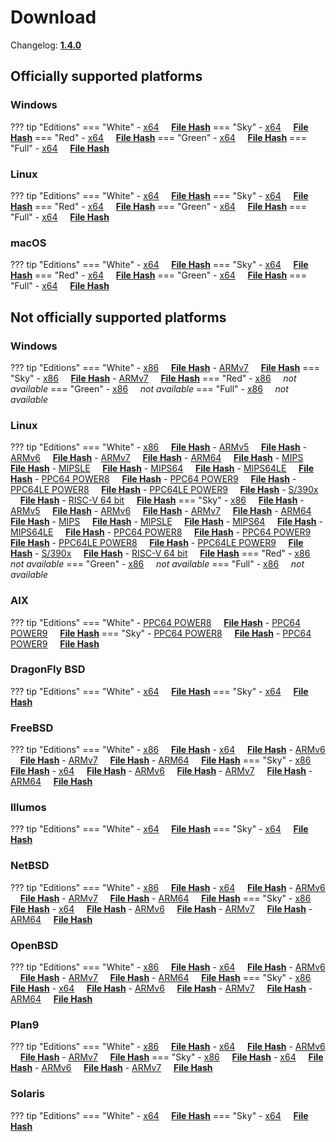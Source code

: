 # Download

Changelog: [**1.4.0**](../Changelog.md#140-_-february-10-2021)

## Officially supported platforms

### Windows

??? tip "Editions"
    === "White"
        - [x64](/dl/1.4.0/white/windows/dixer_amd64.exe) &nbsp;&nbsp;&nbsp; **<a href="/dl/1.4.0/white/windows/dixer_amd64_checksum.txt" target="_blank">File Hash</a>**
    === "Sky"
        - [x64](/dl/1.4.0/sky/windows/dixer_amd64.exe) &nbsp;&nbsp;&nbsp; **<a href="/dl/1.4.0/sky/windows/dixer_amd64_checksum.txt" target="_blank">File Hash</a>**
    === "Red"
        - [x64](/dl/1.4.0/red/windows/dixer_amd64.exe) &nbsp;&nbsp;&nbsp; **<a href="/dl/1.4.0/red/windows/dixer_amd64_checksum.txt" target="_blank">File Hash</a>**
    === "Green"
        - [x64](/dl/1.4.0/green/windows/dixer_amd64.exe) &nbsp;&nbsp;&nbsp; **<a href="/dl/1.4.0/green/windows/dixer_amd64_checksum.txt" target="_blank">File Hash</a>**
    === "Full"
        - [x64](/dl/1.4.0/full/windows/dixer_amd64.exe) &nbsp;&nbsp;&nbsp; **<a href="/dl/1.4.0/full/windows/dixer_amd64_checksum.txt" target="_blank">File Hash</a>**

### Linux

??? tip "Editions"
    === "White"
        - [x64](/dl/1.4.0/white/linux/dixer_amd64) &nbsp;&nbsp;&nbsp; **<a href="/dl/1.4.0/white/linux/dixer_amd64_checksum.txt" target="_blank">File Hash</a>**
    === "Sky"
        - [x64](/dl/1.4.0/sky/linux/dixer_amd64) &nbsp;&nbsp;&nbsp; **<a href="/dl/1.4.0/sky/linux/dixer_amd64_checksum.txt" target="_blank">File Hash</a>**
    === "Red"
        - [x64](/dl/1.4.0/red/linux/dixer_amd64) &nbsp;&nbsp;&nbsp; **<a href="/dl/1.4.0/red/linux/dixer_amd64_checksum.txt" target="_blank">File Hash</a>**
    === "Green"
        - [x64](/dl/1.4.0/green/linux/dixer_amd64) &nbsp;&nbsp;&nbsp; **<a href="/dl/1.4.0/green/linux/dixer_amd64_checksum.txt" target="_blank">File Hash</a>**
    === "Full"
        - [x64](/dl/1.4.0/full/linux/dixer_amd64) &nbsp;&nbsp;&nbsp; **<a href="/dl/1.4.0/full/linux/dixer_amd64_checksum.txt" target="_blank">File Hash</a>**

### macOS

??? tip "Editions"
    === "White"
        - [x64](/dl/1.4.0/white/darwin/dixer_amd64) &nbsp;&nbsp;&nbsp; **<a href="/dl/1.4.0/white/darwin/dixer_amd64_checksum.txt" target="_blank">File Hash</a>**
    === "Sky"
        - [x64](/dl/1.4.0/sky/darwin/dixer_amd64) &nbsp;&nbsp;&nbsp; **<a href="/dl/1.4.0/sky/darwin/dixer_amd64_checksum.txt" target="_blank">File Hash</a>**
    === "Red"
        - [x64](/dl/1.4.0/red/darwin/dixer_amd64) &nbsp;&nbsp;&nbsp; **<a href="/dl/1.4.0/red/darwin/dixer_amd64_checksum.txt" target="_blank">File Hash</a>**
    === "Green"
        - [x64](/dl/1.4.0/green/darwin/dixer_amd64) &nbsp;&nbsp;&nbsp; **<a href="/dl/1.4.0/green/darwin/dixer_amd64_checksum.txt" target="_blank">File Hash</a>**
    === "Full"
        - [x64](/dl/1.4.0/full/darwin/dixer_amd64) &nbsp;&nbsp;&nbsp; **<a href="/dl/1.4.0/full/darwin/dixer_amd64_checksum.txt" target="_blank">File Hash</a>**

## Not officially supported platforms

### Windows

??? tip "Editions"
    === "White"
        - [x86](/dl/1.4.0/white/windows/dixer_386.exe) &nbsp;&nbsp;&nbsp; **<a href="/dl/1.4.0/white/windows/dixer_386_checksum.txt" target="_blank">File Hash</a>**
        - [ARMv7](/dl/1.4.0/white/windows/dixer_armV7.exe) &nbsp;&nbsp;&nbsp; **<a href="/dl/1.4.0/white/windows/dixer_armV7_checksum.txt" target="_blank">File Hash</a>**
    === "Sky"
        - [x86](/dl/1.4.0/sky/windows/dixer_386.exe) &nbsp;&nbsp;&nbsp; **<a href="/dl/1.4.0/sky/windows/dixer_386_checksum.txt" target="_blank">File Hash</a>**
        - [ARMv7](/dl/1.4.0/white/windows/dixer_armV7.exe) &nbsp;&nbsp;&nbsp; **<a href="/dl/1.4.0/sky/windows/dixer_armV7_checksum.txt" target="_blank">File Hash</a>**
    === "Red"
        - [x86](/dl/1.4.0/red/windows/dixer_386.exe) &nbsp;&nbsp;&nbsp; *not available*
    === "Green"
        - [x86](/dl/1.4.0/green/windows/dixer_386.exe) &nbsp;&nbsp;&nbsp; *not available*
    === "Full"
        - [x86](/dl/1.4.0/full/windows/dixer_386.exe) &nbsp;&nbsp;&nbsp; *not available*

### Linux

??? tip "Editions"
    === "White"
        - [x86](/dl/1.4.0/white/linux/dixer_386) &nbsp;&nbsp;&nbsp; **<a href="/dl/1.4.0/white/linux/dixer_386_checksum.txt" target="_blank">File Hash</a>**
        - [ARMv5](/dl/1.4.0/white/linux/dixer_armV5) &nbsp;&nbsp;&nbsp; **<a href="/dl/1.4.0/white/linux/dixer_armV5_checksum.txt" target="_blank">File Hash</a>**
        - [ARMv6](/dl/1.4.0/white/linux/dixer_armV6) &nbsp;&nbsp;&nbsp; **<a href="/dl/1.4.0/white/linux/dixer_armV6_checksum.txt" target="_blank">File Hash</a>**
        - [ARMv7](/dl/1.4.0/white/linux/dixer_armV7) &nbsp;&nbsp;&nbsp; **<a href="/dl/1.4.0/white/linux/dixer_armV7_checksum.txt" target="_blank">File Hash</a>**
        - [ARM64](/dl/1.4.0/white/linux/dixer_arm64) &nbsp;&nbsp;&nbsp; **<a href="/dl/1.4.0/white/linux/dixer_arm64_checksum.txt" target="_blank">File Hash</a>**
        - [MIPS](/dl/1.4.0/white/linux/dixer_mips) &nbsp;&nbsp;&nbsp; **<a href="/dl/1.4.0/white/linux/dixer_mips_checksum.txt" target="_blank">File Hash</a>**
        - [MIPSLE](/dl/1.4.0/white/linux/dixer_mipsle) &nbsp;&nbsp;&nbsp; **<a href="/dl/1.4.0/white/linux/dixer_mipsle_checksum.txt" target="_blank">File Hash</a>**
        - [MIPS64](/dl/1.4.0/white/linux/dixer_mips64) &nbsp;&nbsp;&nbsp; **<a href="/dl/1.4.0/white/linux/dixer_mips64_checksum.txt" target="_blank">File Hash</a>**
        - [MIPS64LE](/dl/1.4.0/white/linux/dixer_mips64le) &nbsp;&nbsp;&nbsp; **<a href="/dl/1.4.0/white/linux/dixer_mips64le_checksum.txt" target="_blank">File Hash</a>**
        - [PPC64 POWER8](/dl/1.4.0/white/linux/dixer_ppc64_power8) &nbsp;&nbsp;&nbsp; **<a href="/dl/1.4.0/white/linux/dixer_ppc64_power8_checksum.txt" target="_blank">File Hash</a>**
        - [PPC64 POWER9](/dl/1.4.0/white/linux/dixer_ppc64_power9) &nbsp;&nbsp;&nbsp; **<a href="/dl/1.4.0/white/linux/dixer_ppc64_power9_checksum.txt" target="_blank">File Hash</a>**
        - [PPC64LE POWER8](/dl/1.4.0/white/linux/dixer_ppc64le_power8) &nbsp;&nbsp;&nbsp; **<a href="/dl/1.4.0/white/linux/dixer_ppc64le_power8_checksum.txt" target="_blank">File Hash</a>**
        - [PPC64LE POWER9](/dl/1.4.0/white/linux/dixer_ppc64le_power9) &nbsp;&nbsp;&nbsp; **<a href="/dl/1.4.0/white/linux/dixer_ppc64le_power9_checksum.txt" target="_blank">File Hash</a>**
        - [S/390x](/dl/1.4.0/white/linux/dixer_s390x) &nbsp;&nbsp;&nbsp; **<a href="/dl/1.4.0/white/linux/dixer_s390x_checksum.txt" target="_blank">File Hash</a>**
        - [RISC-V 64 bit](/dl/1.4.0/white/linux/dixer_riscv64) &nbsp;&nbsp;&nbsp; **<a href="/dl/1.4.0/white/linux/dixer_riscv64_checksum.txt" target="_blank">File Hash</a>**
    === "Sky"
        - [x86](/dl/1.4.0/sky/linux/dixer_386) &nbsp;&nbsp;&nbsp; **<a href="/dl/1.4.0/sky/linux/dixer_386_checksum.txt" target="_blank">File Hash</a>**
        - [ARMv5](/dl/1.4.0/sky/linux/dixer_armV5) &nbsp;&nbsp;&nbsp; **<a href="/dl/1.4.0/sky/linux/dixer_armV5_checksum.txt" target="_blank">File Hash</a>**
        - [ARMv6](/dl/1.4.0/sky/linux/dixer_armV6) &nbsp;&nbsp;&nbsp; **<a href="/dl/1.4.0/sky/linux/dixer_armV6_checksum.txt" target="_blank">File Hash</a>**
        - [ARMv7](/dl/1.4.0/sky/linux/dixer_armV7) &nbsp;&nbsp;&nbsp; **<a href="/dl/1.4.0/sky/linux/dixer_armV7_checksum.txt" target="_blank">File Hash</a>**
        - [ARM64](/dl/1.4.0/sky/linux/dixer_arm64) &nbsp;&nbsp;&nbsp; **<a href="/dl/1.4.0/sky/linux/dixer_arm64_checksum.txt" target="_blank">File Hash</a>**
        - [MIPS](/dl/1.4.0/sky/linux/dixer_mips) &nbsp;&nbsp;&nbsp; **<a href="/dl/1.4.0/sky/linux/dixer_mips_checksum.txt" target="_blank">File Hash</a>**
        - [MIPSLE](/dl/1.4.0/sky/linux/dixer_mipsle) &nbsp;&nbsp;&nbsp; **<a href="/dl/1.4.0/sky/linux/dixer_mipsle_checksum.txt" target="_blank">File Hash</a>**
        - [MIPS64](/dl/1.4.0/sky/linux/dixer_mips64) &nbsp;&nbsp;&nbsp; **<a href="/dl/1.4.0/sky/linux/dixer_mips64_checksum.txt" target="_blank">File Hash</a>**
        - [MIPS64LE](/dl/1.4.0/sky/linux/dixer_mips64le) &nbsp;&nbsp;&nbsp; **<a href="/dl/1.4.0/sky/linux/dixer_mips64le_checksum.txt" target="_blank">File Hash</a>**
        - [PPC64 POWER8](/dl/1.4.0/sky/linux/dixer_ppc64_power8) &nbsp;&nbsp;&nbsp; **<a href="/dl/1.4.0/sky/linux/dixer_ppc64_power8_checksum.txt" target="_blank">File Hash</a>**
        - [PPC64 POWER9](/dl/1.4.0/sky/linux/dixer_ppc64_power9) &nbsp;&nbsp;&nbsp; **<a href="/dl/1.4.0/sky/linux/dixer_ppc64_power9_checksum.txt" target="_blank">File Hash</a>**
        - [PPC64LE POWER8](/dl/1.4.0/sky/linux/dixer_ppc64le_power8) &nbsp;&nbsp;&nbsp; **<a href="/dl/1.4.0/sky/linux/dixer_ppc64le_power8_checksum.txt" target="_blank">File Hash</a>**
        - [PPC64LE POWER9](/dl/1.4.0/sky/linux/dixer_ppc64le_power9) &nbsp;&nbsp;&nbsp; **<a href="/dl/1.4.0/sky/linux/dixer_ppc64le_power9_checksum.txt" target="_blank">File Hash</a>**
        - [S/390x](/dl/1.4.0/sky/linux/dixer_s390x) &nbsp;&nbsp;&nbsp; **<a href="/dl/1.4.0/sky/linux/dixer_s390x_checksum.txt" target="_blank">File Hash</a>**
        - [RISC-V 64 bit](/dl/1.4.0/sky/linux/dixer_riscv64) &nbsp;&nbsp;&nbsp; **<a href="/dl/1.4.0/sky/linux/dixer_riscv64_checksum.txt" target="_blank">File Hash</a>**
    === "Red"
        - [x86](/dl/1.4.0/red/linux/dixer_386) &nbsp;&nbsp;&nbsp; *not available*
    === "Green"
        - [x86](/dl/1.4.0/green/linux/dixer_386) &nbsp;&nbsp;&nbsp; *not available*
    === "Full"
        - [x86](/dl/1.4.0/full/linux/dixer_386) &nbsp;&nbsp;&nbsp; *not available*

### AIX

??? tip "Editions"
    === "White"
        - [PPC64 POWER8](/dl/1.4.0/white/aix/dixer_ppc64_power8) &nbsp;&nbsp;&nbsp; **<a href="/dl/1.4.0/white/aix/dixer_ppc64_power8_checksum.txt" target="_blank">File Hash</a>**
        - [PPC64 POWER9](/dl/1.4.0/white/aix/dixer_ppc64_power9) &nbsp;&nbsp;&nbsp; **<a href="/dl/1.4.0/white/aix/dixer_ppc64_power9_checksum.txt" target="_blank">File Hash</a>**
    === "Sky"
        - [PPC64 POWER8](/dl/1.4.0/sky/aix/dixer_ppc64_power8) &nbsp;&nbsp;&nbsp; **<a href="/dl/1.4.0/sky/aix/dixer_ppc64_power8_checksum.txt" target="_blank">File Hash</a>**
        - [PPC64 POWER9](/dl/1.4.0/sky/aix/dixer_ppc64_power9) &nbsp;&nbsp;&nbsp; **<a href="/dl/1.4.0/sky/aix/dixer_ppc64_power9_checksum.txt" target="_blank">File Hash</a>**

### DragonFly BSD

??? tip "Editions"
    === "White"
        - [x64](/dl/1.4.0/white/dragonfly/dixer_amd64) &nbsp;&nbsp;&nbsp; **<a href="/dl/1.4.0/white/dragonfly/dixer_amd64_checksum.txt" target="_blank">File Hash</a>**
    === "Sky"
        - [x64](/dl/1.4.0/sky/dragonfly/dixer_amd64) &nbsp;&nbsp;&nbsp; **<a href="/dl/1.4.0/sky/dragonfly/dixer_amd64_checksum.txt" target="_blank">File Hash</a>**

### FreeBSD

??? tip "Editions"
    === "White"
        - [x86](/dl/1.4.0/white/freebsd/dixer_386) &nbsp;&nbsp;&nbsp; **<a href="/dl/1.4.0/white/freebsd/dixer_386_checksum.txt" target="_blank">File Hash</a>**
        - [x64](/dl/1.4.0/white/freebsd/dixer_amd64) &nbsp;&nbsp;&nbsp; **<a href="/dl/1.4.0/white/freebsd/dixer_amd64_checksum.txt" target="_blank">File Hash</a>**
        - [ARMv6](/dl/1.4.0/white/freebsd/dixer_armV6) &nbsp;&nbsp;&nbsp; **<a href="/dl/1.4.0/white/freebsd/dixer_armV6_checksum.txt" target="_blank">File Hash</a>**
        - [ARMv7](/dl/1.4.0/white/freebsd/dixer_armV7) &nbsp;&nbsp;&nbsp; **<a href="/dl/1.4.0/white/freebsd/dixer_armV7_checksum.txt" target="_blank">File Hash</a>**
        - [ARM64](/dl/1.4.0/white/freebsd/dixer_arm64) &nbsp;&nbsp;&nbsp; **<a href="/dl/1.4.0/white/freebsd/dixer_arm64_checksum.txt" target="_blank">File Hash</a>**
    === "Sky"
        - [x86](/dl/1.4.0/sky/freebsd/dixer_386) &nbsp;&nbsp;&nbsp; **<a href="/dl/1.4.0/sky/freebsd/dixer_386_checksum.txt" target="_blank">File Hash</a>**
        - [x64](/dl/1.4.0/sky/freebsd/dixer_amd64) &nbsp;&nbsp;&nbsp; **<a href="/dl/1.4.0/sky/freebsd/dixer_amd64_checksum.txt" target="_blank">File Hash</a>**
        - [ARMv6](/dl/1.4.0/sky/freebsd/dixer_armV6) &nbsp;&nbsp;&nbsp; **<a href="/dl/1.4.0/sky/freebsd/dixer_armV6_checksum.txt" target="_blank">File Hash</a>**
        - [ARMv7](/dl/1.4.0/sky/freebsd/dixer_armV7) &nbsp;&nbsp;&nbsp; **<a href="/dl/1.4.0/sky/freebsd/dixer_armV7_checksum.txt" target="_blank">File Hash</a>**
        - [ARM64](/dl/1.4.0/sky/freebsd/dixer_arm64) &nbsp;&nbsp;&nbsp; **<a href="/dl/1.4.0/sky/freebsd/dixer_arm64_checksum.txt" target="_blank">File Hash</a>**

### Illumos

??? tip "Editions"
    === "White"
        - [x64](/dl/1.4.0/white/illumos/dixer_amd64) &nbsp;&nbsp;&nbsp; **<a href="/dl/1.4.0/white/illumos/dixer_amd64_checksum.txt" target="_blank">File Hash</a>**
    === "Sky"
        - [x64](/dl/1.4.0/sky/illumos/dixer_amd64) &nbsp;&nbsp;&nbsp; **<a href="/dl/1.4.0/sky/illumos/dixer_amd64_checksum.txt" target="_blank">File Hash</a>**

### NetBSD

??? tip "Editions"
    === "White"
        - [x86](/dl/1.4.0/white/netbsd/dixer_386) &nbsp;&nbsp;&nbsp; **<a href="/dl/1.4.0/white/netbsd/dixer_386_checksum.txt" target="_blank">File Hash</a>**
        - [x64](/dl/1.4.0/white/netbsd/dixer_amd64) &nbsp;&nbsp;&nbsp; **<a href="/dl/1.4.0/white/netbsd/dixer_amd64_checksum.txt" target="_blank">File Hash</a>**
        - [ARMv6](/dl/1.4.0/white/netbsd/dixer_armV6) &nbsp;&nbsp;&nbsp; **<a href="/dl/1.4.0/white/netbsd/dixer_armV6_checksum.txt" target="_blank">File Hash</a>**
        - [ARMv7](/dl/1.4.0/white/netbsd/dixer_armV7) &nbsp;&nbsp;&nbsp; **<a href="/dl/1.4.0/white/netbsd/dixer_armV7_checksum.txt" target="_blank">File Hash</a>**
        - [ARM64](/dl/1.4.0/white/netbsd/dixer_arm64) &nbsp;&nbsp;&nbsp; **<a href="/dl/1.4.0/white/netbsd/dixer_arm64_checksum.txt" target="_blank">File Hash</a>**
    === "Sky"
        - [x86](/dl/1.4.0/sky/netbsd/dixer_386) &nbsp;&nbsp;&nbsp; **<a href="/dl/1.4.0/sky/netbsd/dixer_386_checksum.txt" target="_blank">File Hash</a>**
        - [x64](/dl/1.4.0/sky/netbsd/dixer_amd64) &nbsp;&nbsp;&nbsp; **<a href="/dl/1.4.0/sky/netbsd/dixer_amd64_checksum.txt" target="_blank">File Hash</a>**
        - [ARMv6](/dl/1.4.0/sky/netbsd/dixer_armV6) &nbsp;&nbsp;&nbsp; **<a href="/dl/1.4.0/sky/netbsd/dixer_armV6_checksum.txt" target="_blank">File Hash</a>**
        - [ARMv7](/dl/1.4.0/sky/netbsd/dixer_armV7) &nbsp;&nbsp;&nbsp; **<a href="/dl/1.4.0/sky/netbsd/dixer_armV7_checksum.txt" target="_blank">File Hash</a>**
        - [ARM64](/dl/1.4.0/sky/netbsd/dixer_arm64) &nbsp;&nbsp;&nbsp; **<a href="/dl/1.4.0/sky/netbsd/dixer_arm64_checksum.txt" target="_blank">File Hash</a>**

### OpenBSD

??? tip "Editions"
    === "White"
        - [x86](/dl/1.4.0/white/openbsd/dixer_386) &nbsp;&nbsp;&nbsp; **<a href="/dl/1.4.0/white/openbsd/dixer_386_checksum.txt" target="_blank">File Hash</a>**
        - [x64](/dl/1.4.0/white/openbsd/dixer_amd64) &nbsp;&nbsp;&nbsp; **<a href="/dl/1.4.0/white/openbsd/dixer_amd64_checksum.txt" target="_blank">File Hash</a>**
        - [ARMv6](/dl/1.4.0/white/openbsd/dixer_armV6) &nbsp;&nbsp;&nbsp; **<a href="/dl/1.4.0/white/openbsd/dixer_armV6_checksum.txt" target="_blank">File Hash</a>**
        - [ARMv7](/dl/1.4.0/white/openbsd/dixer_armV7) &nbsp;&nbsp;&nbsp; **<a href="/dl/1.4.0/white/openbsd/dixer_armV7_checksum.txt" target="_blank">File Hash</a>**
        - [ARM64](/dl/1.4.0/white/openbsd/dixer_arm64) &nbsp;&nbsp;&nbsp; **<a href="/dl/1.4.0/white/openbsd/dixer_arm64_checksum.txt" target="_blank">File Hash</a>**
    === "Sky"
        - [x86](/dl/1.4.0/sky/openbsd/dixer_386) &nbsp;&nbsp;&nbsp; **<a href="/dl/1.4.0/sky/openbsd/dixer_386_checksum.txt" target="_blank">File Hash</a>**
        - [x64](/dl/1.4.0/sky/openbsd/dixer_amd64) &nbsp;&nbsp;&nbsp; **<a href="/dl/1.4.0/sky/openbsd/dixer_amd64_checksum.txt" target="_blank">File Hash</a>**
        - [ARMv6](/dl/1.4.0/sky/openbsd/dixer_armV6) &nbsp;&nbsp;&nbsp; **<a href="/dl/1.4.0/sky/openbsd/dixer_armV6_checksum.txt" target="_blank">File Hash</a>**
        - [ARMv7](/dl/1.4.0/sky/openbsd/dixer_armV7) &nbsp;&nbsp;&nbsp; **<a href="/dl/1.4.0/sky/openbsd/dixer_armV7_checksum.txt" target="_blank">File Hash</a>**
        - [ARM64](/dl/1.4.0/sky/openbsd/dixer_arm64) &nbsp;&nbsp;&nbsp; **<a href="/dl/1.4.0/sky/openbsd/dixer_arm64_checksum.txt" target="_blank">File Hash</a>**

### Plan9

??? tip "Editions"
    === "White"
        - [x86](/dl/1.4.0/white/plan9/dixer_386) &nbsp;&nbsp;&nbsp; **<a href="/dl/1.4.0/white/plan9/dixer_386_checksum.txt" target="_blank">File Hash</a>**
        - [x64](/dl/1.4.0/white/plan9/dixer_amd64) &nbsp;&nbsp;&nbsp; **<a href="/dl/1.4.0/white/plan9/dixer_amd64_checksum.txt" target="_blank">File Hash</a>**
        - [ARMv6](/dl/1.4.0/white/plan9/dixer_armV6) &nbsp;&nbsp;&nbsp; **<a href="/dl/1.4.0/white/plan9/dixer_armV6_checksum.txt" target="_blank">File Hash</a>**
        - [ARMv7](/dl/1.4.0/white/plan9/dixer_armV7) &nbsp;&nbsp;&nbsp; **<a href="/dl/1.4.0/white/plan9/dixer_armV7_checksum.txt" target="_blank">File Hash</a>**
    === "Sky"
        - [x86](/dl/1.4.0/sky/plan9/dixer_386) &nbsp;&nbsp;&nbsp; **<a href="/dl/1.4.0/sky/plan9/dixer_386_checksum.txt" target="_blank">File Hash</a>**
        - [x64](/dl/1.4.0/sky/plan9/dixer_amd64) &nbsp;&nbsp;&nbsp; **<a href="/dl/1.4.0/sky/plan9/dixer_amd64_checksum.txt" target="_blank">File Hash</a>**
        - [ARMv6](/dl/1.4.0/sky/plan9/dixer_armV6) &nbsp;&nbsp;&nbsp; **<a href="/dl/1.4.0/sky/plan9/dixer_armV6_checksum.txt" target="_blank">File Hash</a>**
        - [ARMv7](/dl/1.4.0/sky/plan9/dixer_armV7) &nbsp;&nbsp;&nbsp; **<a href="/dl/1.4.0/sky/plan9/dixer_armV7_checksum.txt" target="_blank">File Hash</a>**

### Solaris

??? tip "Editions"
    === "White"
        - [x64](/dl/1.4.0/white/solaris/dixer_amd64) &nbsp;&nbsp;&nbsp; **<a href="/dl/1.4.0/white/solaris/dixer_amd64_checksum.txt" target="_blank">File Hash</a>**
    === "Sky"
        - [x64](/dl/1.4.0/sky/solaris/dixer_amd64) &nbsp;&nbsp;&nbsp; **<a href="/dl/1.4.0/sky/solaris/dixer_amd64_checksum.txt" target="_blank">File Hash</a>**
